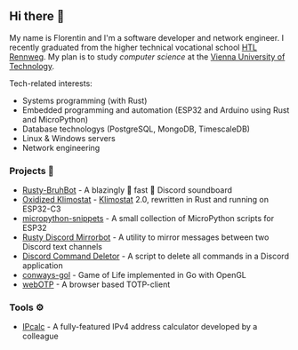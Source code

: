 ## **Hi there 👋**

My name is Florentin and I'm a software developer and network engineer.
I recently graduated from the higher technical vocational school [HTL Rennweg](https://www.htlrennweg.at/).
My plan is to study *computer science* at the [Vienna University of Technology](https://www.tuwien.at/en/).

Tech-related interests:
- Systems programming (with Rust)
- Embedded programming and automation (ESP32 and Arduino using Rust and MicroPython)
- Database technologys (PostgreSQL, MongoDB, TimescaleDB)
- Linux & Windows servers
- Network engineering

### Projects 🔧

-   [Rusty-BruhBot](https://github.com/LetUsFlow/Rusty-BruhBot) -
    A blazingly 🦀 fast 🚀 Discord soundboard
-   [Oxidized Klimostat](https://gitlab.com/letusstop/kls-rs) -
    [Klimostat](https://github.com/Klimostat) 2.0,
    rewritten in Rust and running on ESP32-C3
-   [micropython-snippets](https://github.com/LetUsFlow/micropython-snippets) -
    A small collection of MicroPython scripts for ESP32
-   [Rusty Discord Mirrorbot](https://gitlab.com/letusstop/rusty-discord-mirrorbot) -
    A utility to mirror messages between two Discord text channels
-   [Discord Command Deletor](https://gitlab.com/letusstop/discord-command-deletor) -
    A script to delete all commands in a Discord application
-   [conways-gol](https://github.com/LetUsFlow/conways-gol) -
    Game of Life implemented in Go with OpenGL
-   [webOTP](https://github.com/LetUsFlow/webOTP) - A
    browser based TOTP-client
### Tools ⚙

-   [IPcalc](https://ipcalc.letusflow.net/) - A
    fully-featured IPv4 address calculator developed by a colleague
